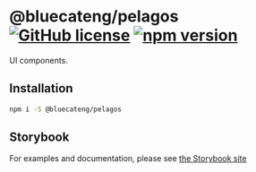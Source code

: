 # @bluecateng/pelagos [![GitHub license](https://img.shields.io/badge/license-ISC-blue.svg)](https://github.com/bluecatengineering/pelagos-packages/blob/master/LICENSE) [![npm version](https://img.shields.io/npm/v/@bluecateng/pelagos.svg?style=flat)](https://www.npmjs.com/package/@bluecateng/pelagos)

UI components.

## Installation

```bash
npm i -S @bluecateng/pelagos
```

## Storybook

For examples and documentation, please see [the Storybook site](https://storybook.dnsedge.tools/)
